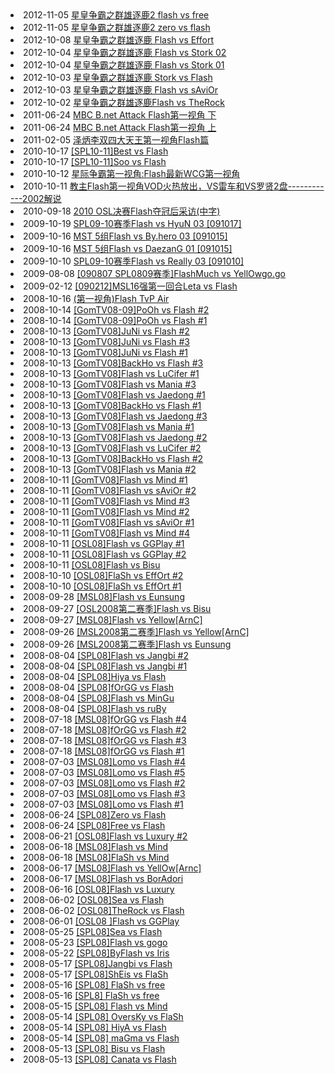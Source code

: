 <li> <span>2012-11-05</span> <a href="http://sc.plu.cn/vod/king/1050554.html"  target="_blank">星皇争霸之群雄逐鹿2 flash vs free</a></li>
<li> <span>2012-11-05</span> <a href="http://sc.plu.cn/vod/king/1050552.html"  target="_blank">星皇争霸之群雄逐鹿2 zero vs flash</a></li>
<li> <span>2012-10-08</span> <a href="http://sc.plu.cn/vod/king/1049937.html"  target="_blank">星皇争霸之群雄逐鹿 Flash vs Effort</a></li>
<li> <span>2012-10-04</span> <a href="http://sc.plu.cn/vod/king/1049893.html"  target="_blank">星皇争霸之群雄逐鹿 Flash vs Stork 02</a></li>
<li> <span>2012-10-04</span> <a href="http://sc.plu.cn/vod/king/1049891.html"  target="_blank">星皇争霸之群雄逐鹿 Flash vs Stork 01</a></li>
<li> <span>2012-10-03</span> <a href="http://sc.plu.cn/vod/king/1049873.html"  target="_blank">星皇争霸之群雄逐鹿 Stork vs Flash</a></li>
<li> <span>2012-10-03</span> <a href="http://sc.plu.cn/vod/king/1049870.html"  target="_blank">星皇争霸之群雄逐鹿 Flash vs sAviOr</a></li>
<li> <span>2012-10-02</span> <a href="http://sc.plu.cn/vod/king/1049854.html"  target="_blank">星皇争霸之群雄逐鹿Flash vs TheRock</a></li>
<li> <span>2011-06-24</span> <a href="http://sc.plu.cn/vod/diyishijiao/2011-06-24/1038693.html"  target="_blank">MBC B.net Attack Flash第一视角 下</a></li>
<li> <span>2011-06-24</span> <a href="http://sc.plu.cn/vod/diyishijiao/2011-06-24/1038686.html"  target="_blank">MBC B.net Attack Flash第一视角 上</a></li>
<li> <span>2011-02-05</span> <a href="http://sc.plu.cn/vod/diyishijiao/2011-02-05/1034241.html"  target="_blank">泽炳李双四大天王第一视角Flash篇</a></li>
<li> <span>2010-10-17</span> <a href="http://sc.plu.cn/vod/spl08-09/2010-10-17/1033001.html"  target="_blank">[SPL10-11]Best vs Flash</a></li>
<li> <span>2010-10-17</span> <a href="http://sc.plu.cn/vod/spl08-09/2010-10-17/1032995.html"  target="_blank">[SPL10-11]Soo vs Flash</a></li>
<li> <span>2010-10-12</span> <a href="http://sc.plu.cn/vod/wcg2008/2010-10-12/1032975.html"  target="_blank">星际争霸第一视角:Flash最新WCG第一视角</a></li>
<li> <span>2010-10-11</span> <a href="http://sc.plu.cn/vod/wcg2008/2010-10-11/1032971.html"  target="_blank">教主Flash第一视角VOD火热放出，VS雷车和VS罗贤2盘------------2002解说</a></li>
<li> <span>2010-09-18</span> <a href="http://sc.plu.cn/vod/OSL2009/2010-09-18/1032838.html"  target="_blank">2010 OSL决赛Flash夺冠后采访(中字)</a></li>
<li> <span>2009-10-19</span> <a href="http://sc.plu.cn/vod/spl08-09/2009-10-19/1028635.html"  target="_blank">SPL09-10赛季Flash vs HyuN 03 [091017]</a></li>
<li> <span>2009-10-16</span> <a href="http://sc.plu.cn/vod/msl09/2009-10-16/1028617.html"  target="_blank">MST 5组Flash vs By.hero 03 [091015]</a></li>
<li> <span>2009-10-16</span> <a href="http://sc.plu.cn/vod/msl09/2009-10-16/1028615.html"  target="_blank">MST 5组Flash vs DaezanG 01 [091015]</a></li>
<li> <span>2009-10-10</span> <a href="http://sc.plu.cn/vod/spl08-09/2009-10-10/1028545.html"  target="_blank">SPL09-10赛季Flash vs Really 03 [091010]</a></li>
<li> <span>2009-08-08</span> <a href="http://sc.plu.cn/vod/spl08-09/2009-08-08/1027651.html"  target="_blank">[090807 SPL0809赛季]FlashMuch vs YellOwgo.go</a></li>
<li> <span>2009-02-12</span> <a href="http://sc.plu.cn/vod/hanguo/2009-03-19/6253.html"  target="_blank">[090212]MSL16强第一回合Leta vs Flash</a></li>
<li> <span>2008-10-16</span> <a href="http://sc.plu.cn/vod/hotvod/2009-03-19/5448.html"  target="_blank">(第一视角)Flash TvP Air</a></li>
<li> <span>2008-10-14</span> <a href="http://sc.plu.cn/vod/hotvod/2009-03-19/5331.html"  target="_blank">[GomTV08-09]PoOh vs Flash #2</a></li>
<li> <span>2008-10-14</span> <a href="http://sc.plu.cn/vod/hotvod/2009-03-19/5332.html"  target="_blank">[GomTV08-09]PoOh vs Flash #1</a></li>
<li> <span>2008-10-13</span> <a href="http://sc.plu.cn/vod/hotvod/2009-03-19/5221.html"  target="_blank">[GomTV08]JuNi vs Flash #2</a></li>
<li> <span>2008-10-13</span> <a href="http://sc.plu.cn/vod/hotvod/2009-03-19/5220.html"  target="_blank">[GomTV08]JuNi vs Flash #3</a></li>
<li> <span>2008-10-13</span> <a href="http://sc.plu.cn/vod/hotvod/2009-03-19/5222.html"  target="_blank">[GomTV08]JuNi vs Flash #1</a></li>
<li> <span>2008-10-13</span> <a href="http://sc.plu.cn/vod/hotvod/2009-03-19/5287.html"  target="_blank">[GomTV08]BackHo vs Flash #3</a></li>
<li> <span>2008-10-13</span> <a href="http://sc.plu.cn/vod/hotvod/2009-03-19/5268.html"  target="_blank">[GomTV08]Flash vs LuCifer #1</a></li>
<li> <span>2008-10-13</span> <a href="http://sc.plu.cn/vod/hotvod/2009-03-19/5281.html"  target="_blank">[GomTV08]Flash vs Mania #3</a></li>
<li> <span>2008-10-13</span> <a href="http://sc.plu.cn/vod/hotvod/2009-03-19/5292.html"  target="_blank">[GomTV08]Flash vs Jaedong #1</a></li>
<li> <span>2008-10-13</span> <a href="http://sc.plu.cn/vod/hotvod/2009-03-19/5289.html"  target="_blank">[GomTV08]BackHo vs Flash #1</a></li>
<li> <span>2008-10-13</span> <a href="http://sc.plu.cn/vod/hotvod/2009-03-19/5290.html"  target="_blank">[GomTV08]Flash vs Jaedong #3</a></li>
<li> <span>2008-10-13</span> <a href="http://sc.plu.cn/vod/hotvod/2009-03-19/5283.html"  target="_blank">[GomTV08]Flash vs Mania #1</a></li>
<li> <span>2008-10-13</span> <a href="http://sc.plu.cn/vod/hotvod/2009-03-19/5291.html"  target="_blank">[GomTV08]Flash vs Jaedong #2</a></li>
<li> <span>2008-10-13</span> <a href="http://sc.plu.cn/vod/hotvod/2009-03-19/5267.html"  target="_blank">[GomTV08]Flash vs LuCifer #2</a></li>
<li> <span>2008-10-13</span> <a href="http://sc.plu.cn/vod/hotvod/2009-03-19/5288.html"  target="_blank">[GomTV08]BackHo vs Flash #2</a></li>
<li> <span>2008-10-13</span> <a href="http://sc.plu.cn/vod/hotvod/2009-03-19/5282.html"  target="_blank">[GomTV08]Flash vs Mania #2</a></li>
<li> <span>2008-10-11</span> <a href="http://sc.plu.cn/vod/hotvod/2009-03-19/5128.html"  target="_blank">[GomTV08]Flash vs Mind #1</a></li>
<li> <span>2008-10-11</span> <a href="http://sc.plu.cn/vod/hotvod/2009-03-19/5123.html"  target="_blank">[GomTV08]Flash vs sAviOr  #2</a></li>
<li> <span>2008-10-11</span> <a href="http://sc.plu.cn/vod/hotvod/2009-03-19/5126.html"  target="_blank">[GomTV08]Flash vs Mind #3</a></li>
<li> <span>2008-10-11</span> <a href="http://sc.plu.cn/vod/hotvod/2009-03-19/5127.html"  target="_blank">[GomTV08]Flash vs Mind #2</a></li>
<li> <span>2008-10-11</span> <a href="http://sc.plu.cn/vod/hotvod/2009-03-19/5124.html"  target="_blank">[GomTV08]Flash vs sAviOr  #1</a></li>
<li> <span>2008-10-11</span> <a href="http://sc.plu.cn/vod/hotvod/2009-03-19/5125.html"  target="_blank">[GomTV08]Flash vs Mind #4</a></li>
<li> <span>2008-10-11</span> <a href="http://sc.plu.cn/vod/hotvod/2009-03-19/5118.html"  target="_blank">[OSL08]Flash vs GGPlay #1</a></li>
<li> <span>2008-10-11</span> <a href="http://sc.plu.cn/vod/hotvod/2009-03-19/5119.html"  target="_blank">[OSL08]Flash vs GGPlay #2</a></li>
<li> <span>2008-10-11</span> <a href="http://sc.plu.cn/vod/hotvod/2009-03-19/5104.html"  target="_blank">[OSL08]Flash vs Bisu</a></li>
<li> <span>2008-10-10</span> <a href="http://sc.plu.cn/vod/hotvod/2009-03-19/5049.html"  target="_blank">[OSL08]FlaSh vs EffOrt #2</a></li>
<li> <span>2008-10-10</span> <a href="http://sc.plu.cn/vod/hotvod/2009-03-19/5050.html"  target="_blank">[OSL08]FlaSh vs EffOrt #1</a></li>
<li> <span>2008-09-28</span> <a href="http://sc.plu.cn/vod/hanguo/2009-03-19/4932.html"  target="_blank">[MSL08]Flash  vs Eunsung</a></li>
<li> <span>2008-09-27</span> <a href="http://sc.plu.cn/vod/hotvod/2009-03-19/4921.html"  target="_blank">[OSL2008第二赛季]Flash vs Bisu</a></li>
<li> <span>2008-09-27</span> <a href="http://sc.plu.cn/vod/hanguo/2009-03-19/4930.html"  target="_blank">[MSL08]Flash vs Yellow[ArnC]</a></li>
<li> <span>2008-09-26</span> <a href="http://sc.plu.cn/vod/hotvod/2009-03-19/4916.html"  target="_blank">[MSL2008第二赛季]Flash vs Yellow[ArnC]</a></li>
<li> <span>2008-09-26</span> <a href="http://sc.plu.cn/vod/hotvod/2009-03-19/4918.html"  target="_blank">[MSL2008第二赛季]Flash vs Eunsung</a></li>
<li> <span>2008-08-04</span> <a href="http://sc.plu.cn/vod/spl08/2009-03-19/4418.html"  target="_blank">[SPL08]Flash vs Jangbi #2</a></li>
<li> <span>2008-08-04</span> <a href="http://sc.plu.cn/vod/spl08/2009-03-19/4417.html"  target="_blank">[SPL08]Flash vs Jangbi #1</a></li>
<li> <span>2008-08-04</span> <a href="http://sc.plu.cn/vod/spl08/2009-03-19/4373.html"  target="_blank">[SPL08]Hiya vs Flash</a></li>
<li> <span>2008-08-04</span> <a href="http://sc.plu.cn/vod/spl08/2009-03-19/4376.html"  target="_blank">[SPL08]fOrGG vs Flash</a></li>
<li> <span>2008-08-04</span> <a href="http://sc.plu.cn/vod/spl08/2009-03-19/4346.html"  target="_blank">[SPL08]Flash vs MinGu</a></li>
<li> <span>2008-08-04</span> <a href="http://sc.plu.cn/vod/spl08/2009-03-19/4354.html"  target="_blank">[SPL08]Flash vs ruBy</a></li>
<li> <span>2008-07-18</span> <a href="http://sc.plu.cn/vod/msl08f/2009-03-19/3829.html"  target="_blank">[MSL08]fOrGG vs Flash #4</a></li>
<li> <span>2008-07-18</span> <a href="http://sc.plu.cn/vod/msl08f/2009-03-19/3827.html"  target="_blank">[MSL08]fOrGG vs Flash #2</a></li>
<li> <span>2008-07-18</span> <a href="http://sc.plu.cn/vod/msl08f/2009-03-19/3828.html"  target="_blank">[MSL08]fOrGG vs Flash #3</a></li>
<li> <span>2008-07-18</span> <a href="http://sc.plu.cn/vod/msl08f/2009-03-19/3826.html"  target="_blank">[MSL08]fOrGG vs Flash #1</a></li>
<li> <span>2008-07-03</span> <a href="http://sc.plu.cn/vod/msl08f/2009-03-19/3133.html"  target="_blank">[MSL08]Lomo vs Flash #4</a></li>
<li> <span>2008-07-03</span> <a href="http://sc.plu.cn/vod/msl08f/2009-03-19/3134.html"  target="_blank">[MSL08]Lomo vs Flash #5</a></li>
<li> <span>2008-07-03</span> <a href="http://sc.plu.cn/vod/msl08f/2009-03-19/3131.html"  target="_blank">[MSL08]Lomo vs Flash #2</a></li>
<li> <span>2008-07-03</span> <a href="http://sc.plu.cn/vod/msl08f/2009-03-19/3132.html"  target="_blank">[MSL08]Lomo vs Flash #3</a></li>
<li> <span>2008-07-03</span> <a href="http://sc.plu.cn/vod/msl08f/2009-03-19/3130.html"  target="_blank">[MSL08]Lomo vs Flash #1</a></li>
<li> <span>2008-06-24</span> <a href="http://sc.plu.cn/vod/spl08/2009-03-19/3105.html"  target="_blank">[SPL08]Zero vs Flash</a></li>
<li> <span>2008-06-24</span> <a href="http://sc.plu.cn/vod/spl08/2009-03-19/3106.html"  target="_blank">[SPL08]Free vs Flash</a></li>
<li> <span>2008-06-21</span> <a href="http://sc.plu.cn/vod/osl08f/2009-03-19/3093.html"  target="_blank">[OSL08]Flash vs Luxury #2</a></li>
<li> <span>2008-06-18</span> <a href="http://sc.plu.cn/vod/msl08f/2009-03-19/2964.html"  target="_blank">[MSL08]Flash vs Mind</a></li>
<li> <span>2008-06-18</span> <a href="http://sc.plu.cn/vod/msl08f/2009-03-19/2958.html"  target="_blank">[MSL08]FlaSh vs Mind</a></li>
<li> <span>2008-06-17</span> <a href="http://sc.plu.cn/vod/msl08f/2009-03-19/2941.html"  target="_blank">[MSL08]Flash vs YellOw[Arnc]</a></li>
<li> <span>2008-06-17</span> <a href="http://sc.plu.cn/vod/msl08f/2009-03-19/2943.html"  target="_blank">[MSL08]Flash vs BorAdori</a></li>
<li> <span>2008-06-16</span> <a href="http://sc.plu.cn/vod/osl08f/2009-03-19/2823.html"  target="_blank">[OSL08]Flash vs Luxury</a></li>
<li> <span>2008-06-02</span> <a href="http://sc.plu.cn/vod/osl08f/2009-03-19/2534.html"  target="_blank">[OSL08]Sea vs Flash</a></li>
<li> <span>2008-06-02</span> <a href="http://sc.plu.cn/vod/osl08f/2009-03-19/2526.html"  target="_blank">[OSL08]TheRock vs Flash</a></li>
<li> <span>2008-06-01</span> <a href="http://sc.plu.cn/vod/osl08f/2009-03-19/2518.html"  target="_blank">[OSL08 ]Flash vs GGPlay</a></li>
<li> <span>2008-05-25</span> <a href="http://sc.plu.cn/vod/spl08/2009-03-19/2346.html"  target="_blank">[SPL08]Sea vs Flash</a></li>
<li> <span>2008-05-23</span> <a href="http://sc.plu.cn/vod/spl08/2009-03-19/2114.html"  target="_blank">[SPL08]Flash vs gogo</a></li>
<li> <span>2008-05-22</span> <a href="http://sc.plu.cn/vod/spl08/2009-03-19/2085.html"  target="_blank">[SPL08]ByFlash vs Iris</a></li>
<li> <span>2008-05-17</span> <a href="http://sc.plu.cn/vod/spl08/2009-03-19/1899.html"  target="_blank">[SPL08]Jangbi vs Flash</a></li>
<li> <span>2008-05-17</span> <a href="http://sc.plu.cn/vod/spl08/2009-03-19/1872.html"  target="_blank">[SPL08]ShEis vs FlaSh</a></li>
<li> <span>2008-05-16</span> <a href="http://sc.plu.cn/vod/spl08/2009-03-19/1791.html"  target="_blank">[SPL08] FlaSh vs free</a></li>
<li> <span>2008-05-16</span> <a href="http://sc.plu.cn/vod/hotvod/2009-03-19/1837.html"  target="_blank">[SPL8] FlaSh vs free</a></li>
<li> <span>2008-05-15</span> <a href="http://sc.plu.cn/vod/spl08/2009-03-19/1711.html"  target="_blank">[SPL08] Flash vs Mind</a></li>
<li> <span>2008-05-14</span> <a href="http://sc.plu.cn/vod/spl08/2009-03-19/1657.html"  target="_blank">[SPL08] OversKy vs FlaSh</a></li>
<li> <span>2008-05-14</span> <a href="http://sc.plu.cn/vod/spl08/2009-03-19/1635.html"  target="_blank">[SPL08] HiyA vs Flash</a></li>
<li> <span>2008-05-14</span> <a href="http://sc.plu.cn/vod/spl08/2009-03-19/1686.html"  target="_blank">[SPL08] maGma vs Flash</a></li>
<li> <span>2008-05-13</span> <a href="http://sc.plu.cn/vod/spl08/2009-03-19/1605.html"  target="_blank">[SPL08] Bisu vs Flash</a></li>
<li> <span>2008-05-13</span> <a href="http://sc.plu.cn/vod/spl08/2009-03-19/1602.html"  target=_blank>[SPL08] Canata vs Flash</a></li>
